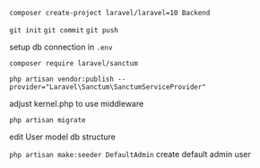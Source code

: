 `composer create-project laravel/laravel=10 Backend`

`git init`
`git commit`
`git push`

setup db connection in `.env`

`composer require laravel/sanctum`

`php artisan vendor:publish --provider="Laravel\Sanctum\SanctumServiceProvider"`

adjust kernel.php to use middleware 

`php artisan migrate`

edit User model db structure

`php artisan make:seeder DefaultAdmin`
create default admin user 

